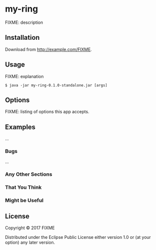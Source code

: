 # my-ring

FIXME: description

## Installation

Download from http://example.com/FIXME.

## Usage

FIXME: explanation

    $ java -jar my-ring-0.1.0-standalone.jar [args]

## Options

FIXME: listing of options this app accepts.

## Examples

...

### Bugs

...

### Any Other Sections
### That You Think
### Might be Useful

## License

Copyright © 2017 FIXME

Distributed under the Eclipse Public License either version 1.0 or (at
your option) any later version.
